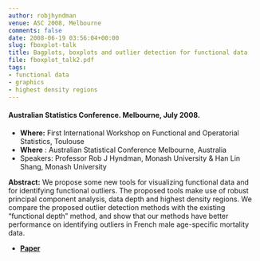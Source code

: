```yaml
---
author: robjhyndman
venue: ASC 2008, Melbourne
comments: false
date: 2008-06-19 03:56:04+00:00
slug: fboxplot-talk
title: Bagplots, boxplots and outlier detection for functional data
file: fboxplot_talk2.pdf
tags:
- functional data
- graphics
- highest density regions
---
```


#### Australian Statistics Conference. Melbourne, July 2008.

+ **Where:** First International Workshop on Functional and Operatorial Statistics, Toulouse
+ **Where** : Australian Statistical Conference Melbourne, Australia
+ Speakers: Professor Rob&nbsp;J&nbsp;Hyndman, Monash University & Han Lin Shang, Monash University

**Abstract:** We propose some new tools for visualizing functional data and for  identifying functional outliers. The proposed tools make use of  robust principal component analysis, data depth and highest density  regions. We compare the proposed outlier detection methods with the  existing “functional depth” method, and show that our methods have  better performance on identifying outliers in French male  age-specific mortality data.



  * [**Paper**](/papers/iwfos08.pdf)
